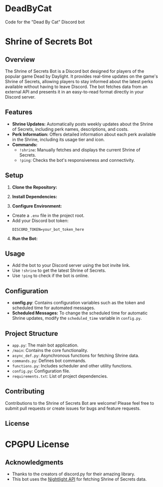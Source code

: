 # DeadByCat
 Code for the "Dead By Cat" Discord bot


# Shrine of Secrets Bot

## Overview

The Shrine of Secrets Bot is a Discord bot designed for players of the popular game Dead by Daylight. It provides real-time updates on the game's Shrine of Secrets, allowing players to stay informed about the latest perks available without having to leave Discord. The bot fetches data from an external API and presents it in an easy-to-read format directly in your Discord server.

## Features

- **Shrine Updates:** Automatically posts weekly updates about the Shrine of Secrets, including perk names, descriptions, and costs.
- **Perk Information:** Offers detailed information about each perk available in the Shrine, including its usage tier and icon.
- **Commands:**
  - `!shrine`: Manually fetches and displays the current Shrine of Secrets.
  - `!ping`: Checks the bot's responsiveness and connectivity.

## Setup

1. **Clone the Repository:**

2. **Install Dependencies:**

3. **Configure Environment:**
- Create a `.env` file in the project root.
- Add your Discord bot token:
  ```
  DISCORD_TOKEN=your_bot_token_here
  ```

4. **Run the Bot:**


## Usage

- Add the bot to your Discord server using the bot invite link.
- Use `!shrine` to get the latest Shrine of Secrets.
- Use `!ping` to check if the bot is online.

## Configuration

- **config.py**: Contains configuration variables such as the token and scheduled time for automated messages.
- **Scheduled Messages:** To change the scheduled time for automatic Shrine updates, modify the `scheduled_time` variable in `config.py`.

## Project Structure

- `app.py`: The main bot application.
- `/main`: Contains the core functionality.
- `async_def.py`: Asynchronous functions for fetching Shrine data.
- `commands.py`: Defines bot commands.
- `functions.py`: Includes scheduler and other utility functions.
- `config.py`: Configuration file.
- `requirements.txt`: List of project dependencies.

## Contributing

Contributions to the Shrine of Secrets Bot are welcome! Please feel free to submit pull requests or create issues for bugs and feature requests.

## License

# CPGPU License

## Acknowledgments

- Thanks to the creators of discord.py for their amazing library.
- This bot uses the [Nightlight API](https://nightlight.gg) for fetching Shrine of Secrets data.
